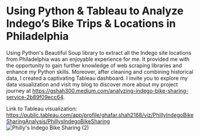 # Using Python & Tableau to Analyze Indego’s Bike Trips & Locations in Philadelphia

Using Python's Beautiful Soup library to extract all the Indego site locations from Philadelphia was an enjoyable experience for me. It provided me with the opportunity to gain further knowledge of web scraping libraries and enhance my Python skills. Moreover, after cleaning and combining historical data, I created a captivating Tableau dashboard. I invite you to explore my data visualization and visit my blog to discover more about my project journey at https://gshah300.medium.com/analyzing-indego-bike-sharing-service-2b89f09ecc64.

Link to Tableau visualization: https://public.tableau.com/app/profile/ghafar.shah2168/viz/PhillyIndegoBikeSharingAnalysis/PhillysIndegoBikeSharing
![Philly's Indego Bike Sharing (2)](https://user-images.githubusercontent.com/69779897/236646735-34b8910d-2755-48da-8114-125c6a4fe5a0.png)
